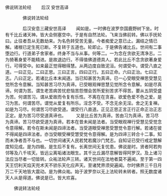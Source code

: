   佛说转法轮经
　　后汉 安世高译




　　　　佛说转法轮经

　　　　后汉安息三藏安世高译
　　闻如是。一时佛在波罗奈国鹿野树下坐。时有千比丘诸天神。皆大会侧塞空中。于是有自然法轮。飞来当佛前转。佛以手抚轮曰。止往者吾从无数劫来。为名色转受苦无量。今者痴爱之意已止。漏结之情已解。诸根已定生死已断。不复转于五道也。轮即止。于是佛告诸比丘。世间有二事堕边行。行道弟子舍家者。终身不当与从事。何等二。一为念在贪欲无清净志。二为猗著身爱不能精进。是故退边行。不得值佛道德具人。若此比丘不念贪欲著身爱行。可得受中。如来最正觉得眼得慧。从两边度自致泥洹。何谓受中。谓受八直之道。一曰正见。二曰正思。三曰正言。四曰正行。五曰正命。六曰正治。七曰正志。八曰正定。若诸比丘本末闻道。当已知甚苦为真谛。已一心受眼受禅思受慧见觉所念令意解。当知甚苦习尽为真谛。已受眼观禅思慧见觉所念令意解。如是尽真谛。何谓为苦。谓生老苦病苦忧悲恼苦怨憎会苦所爱别苦求不得苦。要从五阴受盛为苦。何谓苦习。谓从爱故而令复有乐性。不离在在贪喜。欲爱色爱不色之爱。是习为苦。何谓苦尽。谓觉从爱复有所乐。淫念不受。不念无余无淫。舍之无复禅。如是为习尽。何谓苦习尽欲受道。谓受行八直道。正见正思正言正行正命正治正志正定。是为苦习尽受道真谛也。
　　又是比丘苦为真谛。苦由习为真谛。苦习尽为真谛。苦习尽欲受道为真谛。若本在昔未闻是法者。当受眼观禅行受慧见受觉念令意得解。若令在斯未闻是四谛法者。当受道眼受禅思受慧觉令意行解。若诸在彼不得闻是四谛法者。亦当受眼受禅受慧受觉令意得解。是为四谛三转合十二事。知而未净者吾不与也。一切世间诸天人民若梵若魔沙门梵志。自知证已受行戒定慧解度知见成。是为四极。是生后不复有。长离世间无复忧患。佛说是时。贤者阿若拘邻等及八千垓天。皆远尘离垢诸法眼生。其千比丘漏尽意解皆得阿罗汉。及上诸习法应当尽者一切皆转。众祐法轮声三转。诸天世间在法地者莫不遍闻。至于第一四天王忉利天焰天兜术天不骄乐天化应声天。至诸梵界须臾遍闻。尔时佛界三千日月万二千天地皆大震动。是为佛众祐。始于波罗奈以无上法轮转未转者。照无数度诸天人从是得道。佛说是已。皆大欢喜。

　　佛说转法轮经


